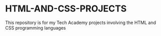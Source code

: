 # HTML-AND-CSS-PROJECTS
This repository is for my Tech Academy projects involving the HTML and CSS programming languages
